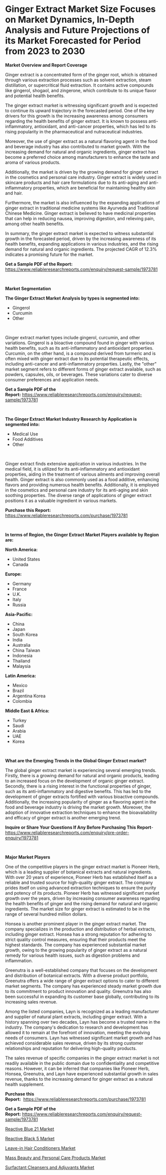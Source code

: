 <p><h1>Ginger Extract Market Size Focuses on Market Dynamics, In-Depth Analysis and Future Projections of its Market Forecasted for Period from 2023 to 2030</h1></p><p><strong>Market Overview and Report Coverage</strong></p>
<p><p>Ginger extract is a concentrated form of the ginger root, which is obtained through various extraction processes such as solvent extraction, steam distillation, or supercritical fluid extraction. It contains active compounds like gingerol, shogaol, and zingerone, which contribute to its unique flavor and potential health benefits.</p><p>The ginger extract market is witnessing significant growth and is expected to continue its upward trajectory in the forecasted period. One of the key drivers for this growth is the increasing awareness among consumers regarding the health benefits of ginger extract. It is known to possess anti-inflammatory, antioxidant, and anti-cancer properties, which has led to its rising popularity in the pharmaceutical and nutraceutical industries.</p><p>Moreover, the use of ginger extract as a natural flavoring agent in the food and beverage industry has also contributed to market growth. With the increasing demand for natural and organic ingredients, ginger extract has become a preferred choice among manufacturers to enhance the taste and aroma of various products.</p><p>Additionally, the market is driven by the growing demand for ginger extract in the cosmetics and personal care industry. Ginger extract is widely used in skincare products and hair care formulations due to its anti-aging and anti-inflammatory properties, which are beneficial for maintaining healthy skin and hair.</p><p>Furthermore, the market is also influenced by the expanding applications of ginger extract in traditional medicine systems like Ayurveda and Traditional Chinese Medicine. Ginger extract is believed to have medicinal properties that can help in reducing nausea, improving digestion, and relieving pain, among other health benefits.</p><p>In summary, the ginger extract market is expected to witness substantial growth in the forecasted period, driven by the increasing awareness of its health benefits, expanding applications in various industries, and the rising demand for natural and organic ingredients. The projected CAGR of 12.3% indicates a promising future for the market.</p></p>
<p><strong>Get a Sample PDF of the Report:</strong> <a href="https://www.reliableresearchreports.com/enquiry/request-sample/1973781">https://www.reliableresearchreports.com/enquiry/request-sample/1973781</a></p>
<p>&nbsp;</p>
<p><strong>Market Segmentation</strong></p>
<p><strong>The Ginger Extract Market Analysis by types is segmented into:</strong></p>
<p><ul><li>Gingerol</li><li>Curcumin</li><li>Other</li></ul></p>
<p>&nbsp;</p>
<p><p>Ginger extract market types include gingerol, curcumin, and other variations. Gingerol is a bioactive compound found in ginger with various health benefits, such as its anti-inflammatory and antioxidant properties. Curcumin, on the other hand, is a compound derived from turmeric and is often mixed with ginger extract due to its potential therapeutic effects, including anti-cancer and anti-inflammatory properties. Lastly, the "other" market segment refers to different forms of ginger extract available, such as powders, capsules, oils, or beverages. These variations cater to diverse consumer preferences and application needs.</p></p>
<p><strong>Get a Sample PDF of the Report:</strong>&nbsp;<a href="https://www.reliableresearchreports.com/enquiry/request-sample/1973781">https://www.reliableresearchreports.com/enquiry/request-sample/1973781</a></p>
<p>&nbsp;</p>
<p><strong>The Ginger Extract Market Industry Research by Application is segmented into:</strong></p>
<p><ul><li>Medical Use</li><li>Food Additives</li><li>Other</li></ul></p>
<p>&nbsp;</p>
<p><p>Ginger extract finds extensive application in various industries. In the medical field, it is utilized for its anti-inflammatory and antioxidant properties, aiding in the treatment of various ailments and improving overall health. Ginger extract is also commonly used as a food additive, enhancing flavors and providing numerous health benefits. Additionally, it is employed in the cosmetics and personal care industry for its anti-aging and skin soothing properties. The diverse range of applications of ginger extract positions it as a valuable ingredient in various markets.</p></p>
<p><strong>Purchase this Report:</strong>&nbsp; <a href="https://www.reliableresearchreports.com/purchase/1973781">https://www.reliableresearchreports.com/purchase/1973781</a></p>
<p>&nbsp;</p>
<p><strong>In terms of Region, the Ginger Extract Market Players available by Region are:</strong></p>
<p>
    <p> <strong> North America: </strong>
        <ul>
            <li>United States</li>
            <li>Canada</li>
        </ul>
        </p> 
    <p> <strong> Europe: </strong>
        <ul>
            <li>Germany</li>
            <li>France</li>
            <li>U.K.</li>
            <li>Italy</li>
            <li>Russia</li>
        </ul>
        </p> 
    <p> <strong> Asia-Pacific: </strong>
        <ul>
            <li>China</li>
            <li>Japan</li>
            <li>South Korea</li>
            <li>India</li>
            <li>Australia</li>
            <li>China Taiwan</li>
            <li>Indonesia</li>
            <li>Thailand</li>
            <li>Malaysia</li>
        </ul>
        </p> 
    <p> <strong> Latin America: </strong>
        <ul>
            <li>Mexico</li>
            <li>Brazil</li>
            <li>Argentina Korea</li>
            <li>Colombia</li>
        </ul>
        </p> 
    <p> <strong> Middle East & Africa: </strong>
        <ul>
            <li>Turkey</li>
            <li>Saudi</li>
            <li>Arabia</li>
            <li>UAE</li>
            <li>Korea</li>
        </ul>
    </p>
    </p>
<p>&nbsp;</p>
<p><strong>What are the Emerging Trends in the Global Ginger Extract market?</strong></p>
<p><p>The global ginger extract market is experiencing several emerging trends. Firstly, there is a growing demand for natural and organic products, leading to an increased focus on the development of organic ginger extract. Secondly, there is a rising interest in the functional properties of ginger, such as its anti-inflammatory and digestive benefits. This has led to the development of ginger extracts fortified with various bioactive compounds. Additionally, the increasing popularity of ginger as a flavoring agent in the food and beverage industry is driving the market growth. Moreover, the adoption of innovative extraction techniques to enhance the bioavailability and efficacy of ginger extract is another emerging trend.</p></p>
<p><strong>Inquire or Share Your Questions If Any Before Purchasing This Report</strong>- <a href="https://www.reliableresearchreports.com/enquiry/pre-order-enquiry/1973781">https://www.reliableresearchreports.com/enquiry/pre-order-enquiry/1973781</a></p>
<p>&nbsp;</p>
<p><strong>Major Market Players</strong></p>
<p><p>One of the competitive players in the ginger extract market is Pioneer Herb, which is a leading supplier of botanical extracts and natural ingredients. With over 20 years of experience, Pioneer Herb has established itself as a reliable and trusted source for high-quality ginger extract. The company prides itself on using advanced extraction techniques to ensure the purity and potency of its products. Pioneer Herb has witnessed significant market growth over the years, driven by increasing consumer awareness regarding the health benefits of ginger and the rising demand for natural and organic ingredients. The market size for ginger extract is estimated to be in the range of several hundred million dollars.</p><p>Honsea is another prominent player in the ginger extract market. The company specializes in the production and distribution of herbal extracts, including ginger extract. Honsea has a strong reputation for adhering to strict quality control measures, ensuring that their products meet the highest standards. The company has experienced substantial market growth, owing to the growing popularity of ginger extract as a natural remedy for various health issues, such as digestion problems and inflammation.</p><p>Greenutra is a well-established company that focuses on the development and distribution of botanical extracts. With a diverse product portfolio, Greenutra offers a wide range of ginger extract options to cater to different market segments. The company has experienced steady market growth due to its commitment to product innovation and quality. Greenutra has also been successful in expanding its customer base globally, contributing to its increasing sales revenue.</p><p>Among the listed companies, Layn is recognized as a leading manufacturer and supplier of natural plant extracts, including ginger extract. With a history spanning over two decades, Layn has become a trusted name in the industry. The company's dedication to research and development has allowed it to remain at the forefront of innovation, meeting the evolving needs of consumers. Layn has witnessed significant market growth and has achieved considerable sales revenue, driven by its strong customer relationships and reputation for delivering high-quality products.</p><p>The sales revenue of specific companies in the ginger extract market is not readily available in the public domain due to confidentiality and competitive reasons. However, it can be inferred that companies like Pioneer Herb, Honsea, Greenutra, and Layn have experienced substantial growth in sales revenue, thanks to the increasing demand for ginger extract as a natural health supplement.</p></p>
<p><strong>Purchase this Report:</strong>&nbsp;&nbsp;<a href="https://www.reliableresearchreports.com/purchase/1973781">https://www.reliableresearchreports.com/purchase/1973781</a></p>
<p></p>
<p><strong>Get a Sample PDF of the Report:</strong>&nbsp;<a href="https://www.reliableresearchreports.com/enquiry/request-sample/1973781">https://www.reliableresearchreports.com/enquiry/request-sample/1973781</a></p>
<p><p><a href="https://github.com/kuntayevaz/Market-Research-Report-List-1/blob/main/reactive-blue-21-market.md">Reactive Blue 21 Market</a></p><p><a href="https://github.com/Krish2023na/Market-Research-Report-List-1/blob/main/reactive-black-5-market.md">Reactive Black 5 Market</a></p><p><a href="https://medium.com/@joanacasper19/leave-in-hair-conditioners-market-size-market-outlook-and-market-forecast-2023-to-2030-b79313f074ad">Leave-in Hair Conditioners Market</a></p><p><a href="https://medium.com/@jonatanjast6362/mass-beauty-and-personal-care-products-market-analysis-its-cagr-market-segmentation-and-global-6493e9c4484a">Mass Beauty and Personal Care Products Market</a></p><p><a href="https://medium.com/@fosterfahey1016/surfactant-cleansers-and-adjuvants-market-trends-forecast-and-competitive-analysis-to-2030-4df527c97c98">Surfactant Cleansers and Adjuvants Market</a></p></p>